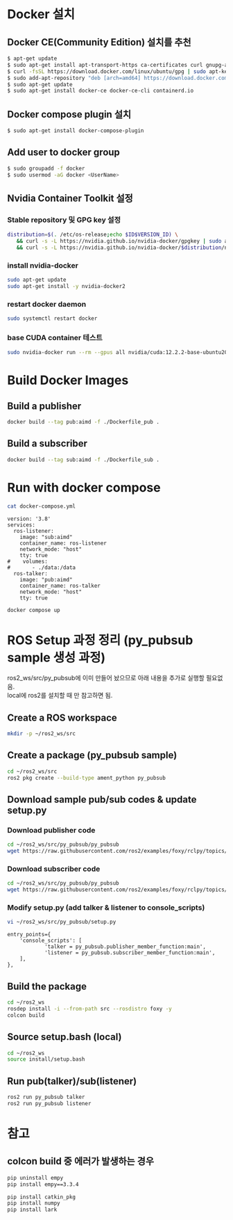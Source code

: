 # Docker 설치
## Docker CE(Community Edition) 설치를 추천
```sh
$ apt-get update
$ sudo apt-get install apt-transport-https ca-certificates curl gnupg-agent software-properties-common
$ curl -fsSL https://download.docker.com/linux/ubuntu/gpg | sudo apt-key add -
$ sudo add-apt-repository "deb [arch=amd64] https://download.docker.com/linux/ubuntu $(lsb_release -cs) stable"
$ sudo apt-get update
$ sudo apt-get install docker-ce docker-ce-cli containerd.io
```
## Docker compose plugin 설치
```sh
$ sudo apt-get install docker-compose-plugin
```

## Add user to docker group
```sh
$ sudo groupadd -f docker
$ sudo usermod -aG docker <UserName>
```

## Nvidia Container Toolkit 설정
### Stable repository 및 GPG key 설정
```sh
distribution=$(. /etc/os-release;echo $ID$VERSION_ID) \
   && curl -s -L https://nvidia.github.io/nvidia-docker/gpgkey | sudo apt-key add - \
   && curl -s -L https://nvidia.github.io/nvidia-docker/$distribution/nvidia-docker.list | sudo tee /etc/apt/sources.list.d/nvidia-docker.list
```
### install nvidia-docker
```sh
sudo apt-get update
sudo apt-get install -y nvidia-docker2
```

### restart docker daemon
```sh
sudo systemctl restart docker
```

### base CUDA container 테스트
```sh
sudo nvidia-docker run --rm --gpus all nvidia/cuda:12.2.2-base-ubuntu20.04 nvidia-smi
```

# Build Docker Images
## Build a publisher 
```sh
docker build --tag pub:aimd -f ./Dockerfile_pub .
```

## Build a subscriber
```sh
docker build --tag sub:aimd -f ./Dockerfile_sub .
```

# Run with docker compose

```sh
cat docker-compose.yml
```
```
version: '3.8'
services:
  ros-listener:
    image: "sub:aimd"
    container_name: ros-listener
    network_mode: "host"
    tty: true
#    volumes: 
#       - ./data:/data
  ros-talker:
    image: "pub:aimd"
    container_name: ros-talker
    network_mode: "host"
    tty: true
```

``` sh
docker compose up
```


# ROS Setup 과정 정리 (py_pubsub sample 생성 과정) 
ros2_ws/src/py_pubsub에 이미 만들어 놨으므로 아래 내용을 추가로 실행할 필요없음.<br>
local에 ros2를 설치할 때 만 참고하면 됨.
## Create a ROS workspace
``` sh
mkdir -p ~/ros2_ws/src
```

## Create a package (py_pubsub sample)
``` sh
cd ~/ros2_ws/src
ros2 pkg create --build-type ament_python py_pubsub
```

## Download sample pub/sub codes & update setup.py

### Download publisher code
``` sh
cd ~/ros2_ws/src/py_pubsub/py_pubsub
wget https://raw.githubusercontent.com/ros2/examples/foxy/rclpy/topics/minimal_publisher/examples_rclpy_minimal_publisher/publisher_member_function.py
```
### Download subscriber code
``` sh
cd ~/ros2_ws/src/py_pubsub/py_pubsub
wget https://raw.githubusercontent.com/ros2/examples/foxy/rclpy/topics/minimal_subscriber/examples_rclpy_minimal_subscriber/subscriber_member_function.py
```

### Modify setup.py (add talker & listener to console_scripts)
``` sh
vi ~/ros2_ws/src/py_pubsub/setup.py
```
    entry_points={
        'console_scripts': [
                'talker = py_pubsub.publisher_member_function:main',
                'listener = py_pubsub.subscriber_member_function:main',
        ],
    },


## Build the package
``` sh
cd ~/ros2_ws
rosdep install -i --from-path src --rosdistro foxy -y
colcon build 
```

## Source setup.bash (local)
``` sh
cd ~/ros2_ws
source install/setup.bash
```

## Run pub(talker)/sub(listener) 
``` sh
ros2 run py_pubsub talker
ros2 run py_pubsub listener
```

# 참고
## colcon build 중 에러가 발생하는 경우
``` sh
pip uninstall empy
pip install empy==3.3.4

pip install catkin_pkg
pip install numpy
pip install lark
```

